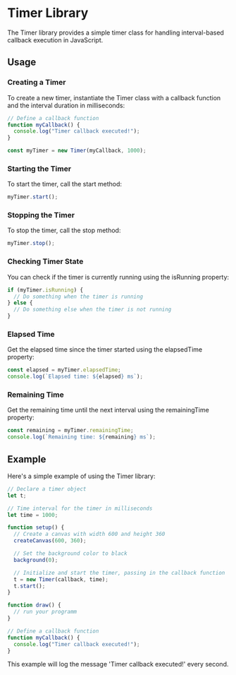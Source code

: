 # Timer Library

The Timer library provides a simple timer class for handling interval-based callback execution in JavaScript.

## Usage

### Creating a Timer

To create a new timer, instantiate the Timer class with a callback function and the interval duration in milliseconds:

```javascript
// Define a callback function
function myCallback() {
  console.log("Timer callback executed!");
}

const myTimer = new Timer(myCallback, 1000);
```

### Starting the Timer

To start the timer, call the start method:

```javascript
myTimer.start();
```

### Stopping the Timer

To stop the timer, call the stop method:

```javascript
myTimer.stop();
```

### Checking Timer State

You can check if the timer is currently running using the isRunning property:

```javascript
if (myTimer.isRunning) {
  // Do something when the timer is running
} else {
  // Do something else when the timer is not running
}
```

### Elapsed Time

Get the elapsed time since the timer started using the elapsedTime property:

```javascript
const elapsed = myTimer.elapsedTime;
console.log(`Elapsed time: ${elapsed} ms`);
```

### Remaining Time

Get the remaining time until the next interval using the remainingTime property:

```javascript
const remaining = myTimer.remainingTime;
console.log(`Remaining time: ${remaining} ms`);
```

## Example

Here's a simple example of using the Timer library:

```javascript
// Declare a timer object
let t;

// Time interval for the timer in milliseconds
let time = 1000;

function setup() {
  // Create a canvas with width 600 and height 360
  createCanvas(600, 360);

  // Set the background color to black
  background(0);

  // Initialize and start the timer, passing in the callback function
  t = new Timer(callback, time);
  t.start();
}

function draw() {
  // run your programm
}

// Define a callback function
function myCallback() {
  console.log("Timer callback executed!");
}
```

This example will log the message 'Timer callback executed!' every second.
